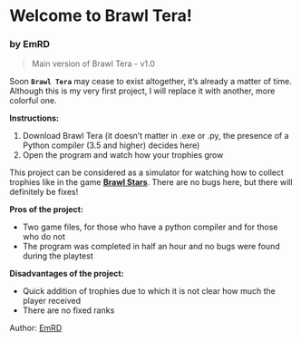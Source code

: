 # Welcome to Brawl Tera! 
### by EmRD

> Main version of Brawl Tera - v1.0

Soon **`Brawl Tera`** may cease to exist altogether, it’s already a matter of time. Although this is my very first project, I will replace it with another, more colorful one.

**Instructions:**
1. Download Brawl Tera (it doesn’t matter in .exe or .py, the presence of a Python compiler (3.5 and higher) decides here)
2. Open the program and watch how your trophies grow

This project can be considered as a simulator for watching how to collect trophies like in the game [**Brawl Stars**](https://supercell.com/en/games/brawlstars/). There are no bugs here, but there will definitely be fixes!

**Pros of the project:**

- Two game files, for those who have a python compiler and for those who do not
- The program was completed in half an hour and no bugs were found during the playtest

**Disadvantages of the project:**

- Quick addition of trophies due to which it is not clear how much the player received
- There are no fixed ranks

Author: [EmRD](https://github.com/EmRDru)
